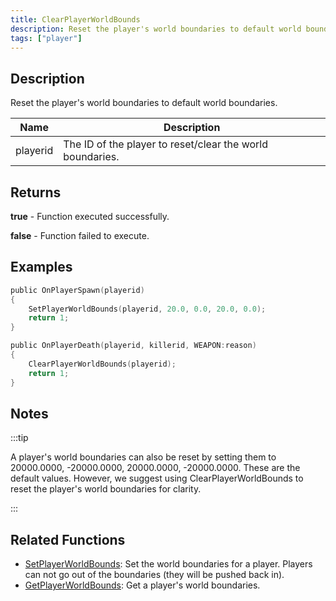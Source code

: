 ```yaml
---
title: ClearPlayerWorldBounds
description: Reset the player's world boundaries to default world boundaries.
tags: ["player"]
---
```


<VersionWarn version='omp v1.1.0.2612' />

## Description

Reset the player's world boundaries to default world boundaries.

| Name     | Description                                               |
| -------- | --------------------------------------------------------- |
| playerid | The ID of the player to reset/clear the world boundaries. |

## Returns

**true** - Function executed successfully.

**false** - Function failed to execute.

## Examples

```c
public OnPlayerSpawn(playerid)
{
    SetPlayerWorldBounds(playerid, 20.0, 0.0, 20.0, 0.0);
    return 1;
}

public OnPlayerDeath(playerid, killerid, WEAPON:reason)
{
    ClearPlayerWorldBounds(playerid);
    return 1;
}
```

## Notes

:::tip

A player's world boundaries can also be reset by setting them to 20000.0000, -20000.0000, 20000.0000, -20000.0000. These are the default values. However, we suggest using ClearPlayerWorldBounds to reset the player's world boundaries for clarity.

:::

## Related Functions

- [SetPlayerWorldBounds](SetPlayerWorldBounds): Set the world boundaries for a player. Players can not go out of the boundaries (they will be pushed back in).
- [GetPlayerWorldBounds](GetPlayerWorldBounds): Get a player's world boundaries.
